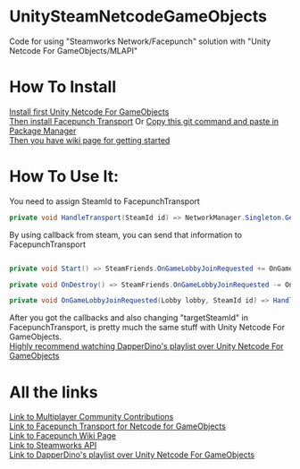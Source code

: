 # UnitySteamNetcodeGameObjects
Code for using "Steamworks Network/Facepunch" solution with "Unity Netcode For GameObjects/MLAPI"

# How To Install

[Install first Unity Netcode For GameObjects](https://docs-multiplayer.unity3d.com/docs/migration/install/index.html)<br/>
[Then install Facepunch Transport](https://github.com/Unity-Technologies/multiplayer-community-contributions/tree/main/Transports/com.community.netcode.transport.facepunch) Or [Copy this git command and paste in Package Manager](https://github.com/Unity-Technologies/multiplayer-community-contributions.git?path=/Transports/com.community.netcode.transport.facepunch)<br/>
[Then you have wiki page for getting started](https://wiki.facepunch.com/steamworks/)<br/>

# How To Use It:

You need to assign SteamId to FacepunchTransport

```c#
private void HandleTransport(SteamId id) => NetworkManager.Singleton.GetComponent<FacepunchTransport>().targetSteamId = id;
```

By using callback from steam, you can send that information to FacepunchTransport
```c#

private void Start() => SteamFriends.OnGameLobbyJoinRequested += OnGameLobbyJoinRequested; // Add the callback

private void OnDestroy() => SteamFriends.OnGameLobbyJoinRequested -= OnGameLobbyJoinRequested; // Remove the callback

private void OnGameLobbyJoinRequested(Lobby lobby, SteamId id) => HandleTransport(id);
```

After you got the callbacks and also changing "targetSteamId" in FacepunchTransport, is pretty much the same stuff with Unity Netcode For GameObjects.<br/>
[Highly recommend watching DapperDino's playlist over Unity Netcode For GameObjects](https://www.youtube.com/playlist?list=PLS6sInD7ThM2_N9a1kN2oM4zZ-U-NtT2E)

# All the links

[Link to Multiplayer Community Contributions](https://github.com/Unity-Technologies/multiplayer-community-contributions/)<br/>
[Link to Facepunch Transport for Netcode for GameObjects](https://github.com/Unity-Technologies/multiplayer-community-contributions/tree/main/Transports/com.community.netcode.transport.facepunch)<br/>
[Link to Facepunch Wiki Page](https://wiki.facepunch.com/steamworks/)<br/>
[Link to Steamworks API](https://partner.steamgames.com/doc/api)<br/>
[Link to DapperDino's playlist over Unity Netcode For GameObjects](https://www.youtube.com/playlist?list=PLS6sInD7ThM2_N9a1kN2oM4zZ-U-NtT2E)
